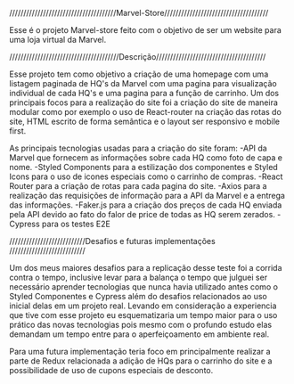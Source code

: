 //////////////////////////////////////Marvel-Store/////////////////////////////////////

Esse é o projeto Marvel-store feito com o objetivo de ser um website para uma loja virtual da Marvel.

///////////////////////////////////////Descrição///////////////////////////////////////

Esse projeto tem como objetivo a criação de uma homepage com uma listagem paginada de HQ's da Marvel com uma pagina para visualização individual de cada HQ's e uma pagina para a função de carrinho. Um dos principais focos para a realização do site foi a criação do site de maneira modular como por exemplo o uso de React-router na criação das rotas do site, HTML escrito de forma semântica e o layout ser responsivo e mobile first.

As principais tecnologias usadas para a criação do site foram:
-API da Marvel que fornecem as informações sobre cada HQ como foto de capa e nome.
-Styled Components para a estilização dos componentes e Styled Icons para o uso de icones especiais como o carrinho de compras.
-React Router para a criação de rotas para cada pagina do site.
-Axios para a realização das requisições de informação para a API da Marvel e a entrega das informações.
-Faker.js para a criação dos preços de cada HQ enviada pela API devido ao fato do falor de price de todas as HQ serem zerados.
-Cypress para os testes E2E

///////////////////////////Desafios e futuras implementações ///////////////////////////

Um dos meus maiores desafios para a replicação desse teste foi a corrida contra o tempo, inclusive levar para a balança o tempo que julguei ser necessário aprender tecnologias que nunca havia utilizado antes como o Styled Componentes e Cypress além do desafios relacionados ao uso inicial delas em um projeto real. Levando em consideração a experiencia que tive com esse projeto eu esquematizaria um tempo maior para o uso prático das novas tecnologias pois mesmo com o profundo estudo elas demandam um tempo entre para o aperfeiçoamento em ambiente real.

Para uma futura implementação teria foco em principalmente realizar a parte de Redux relacionada a adição de HQs para o carrinho do site e a possibilidade de uso de cupons especiais de desconto.
